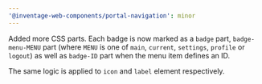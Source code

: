 ```yaml
---
'@inventage-web-components/portal-navigation': minor
---
```


Added more CSS parts. Each badge is now marked as a `badge` part, `badge-menu-MENU` part (where `MENU` is one of `main`, `current`, `settings`, `profile` or `logout`) as well as `badge-ID` part when the menu item defines an ID.

The same logic is applied to `icon` and `label` element respectively.
